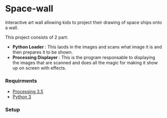 # Space-wall
Interactive art wall allowing kids to project their drawing of space ships onto a wall.

This project consists of 2 part:
- **Python Loader** : This laods in the images and scans what image it is and then prepares it to be shown.
- **Processing Displayer** : This is the program responsable to displaying the images that are scanned and does all the magic for making it show up on screen with effects.

### Requirments
- [Processing 3.5](https://processing.org/download/)
- [Python 3](https://www.python.org/downloads/)

### Setup
